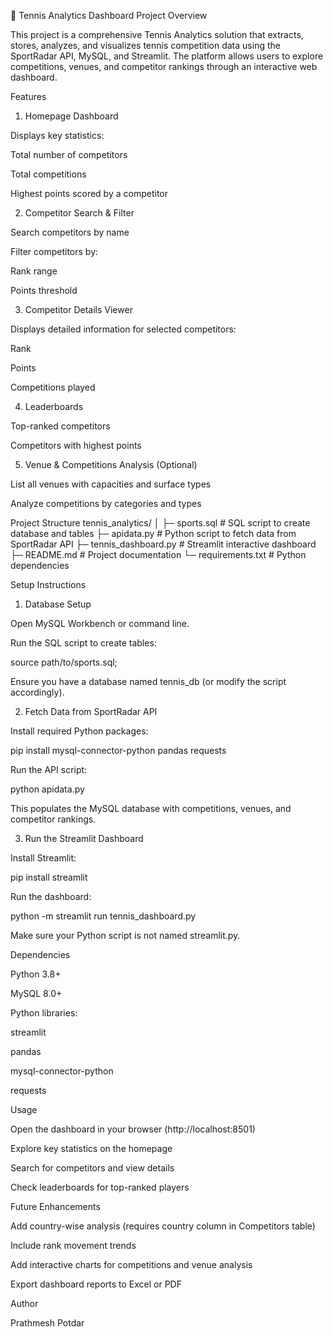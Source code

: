 🎾 Tennis Analytics Dashboard
Project Overview

This project is a comprehensive Tennis Analytics solution that extracts, stores, analyzes, and visualizes tennis competition data using the SportRadar API, MySQL, and Streamlit. The platform allows users to explore competitions, venues, and competitor rankings through an interactive web dashboard.

Features
1. Homepage Dashboard

Displays key statistics:

Total number of competitors

Total competitions

Highest points scored by a competitor

2. Competitor Search & Filter

Search competitors by name

Filter competitors by:

Rank range

Points threshold

3. Competitor Details Viewer

Displays detailed information for selected competitors:

Rank

Points

Competitions played

4. Leaderboards

Top-ranked competitors

Competitors with highest points

5. Venue & Competitions Analysis (Optional)

List all venues with capacities and surface types

Analyze competitions by categories and types

Project Structure
tennis_analytics/
│
├─ sports.sql               # SQL script to create database and tables
├─ apidata.py               # Python script to fetch data from SportRadar API
├─ tennis_dashboard.py      # Streamlit interactive dashboard
├─ README.md                # Project documentation
└─ requirements.txt         # Python dependencies

Setup Instructions
1. Database Setup

Open MySQL Workbench or command line.

Run the SQL script to create tables:

source path/to/sports.sql;


Ensure you have a database named tennis_db (or modify the script accordingly).

2. Fetch Data from SportRadar API

Install required Python packages:

pip install mysql-connector-python pandas requests


Run the API script:

python apidata.py


This populates the MySQL database with competitions, venues, and competitor rankings.

3. Run the Streamlit Dashboard

Install Streamlit:

pip install streamlit


Run the dashboard:

python -m streamlit run tennis_dashboard.py


Make sure your Python script is not named streamlit.py.

Dependencies

Python 3.8+

MySQL 8.0+

Python libraries:

streamlit

pandas

mysql-connector-python

requests

Usage

Open the dashboard in your browser (http://localhost:8501)

Explore key statistics on the homepage

Search for competitors and view details

Check leaderboards for top-ranked players

Future Enhancements

Add country-wise analysis (requires country column in Competitors table)

Include rank movement trends

Add interactive charts for competitions and venue analysis

Export dashboard reports to Excel or PDF

Author

Prathmesh Potdar

